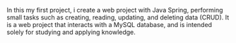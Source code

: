 In this my first project, i create a web project with Java Spring, performing small tasks such as creating, reading, updating, and deleting data (CRUD). It is a web project that interacts with a MySQL database, and is intended solely for studying and applying knowledge.
